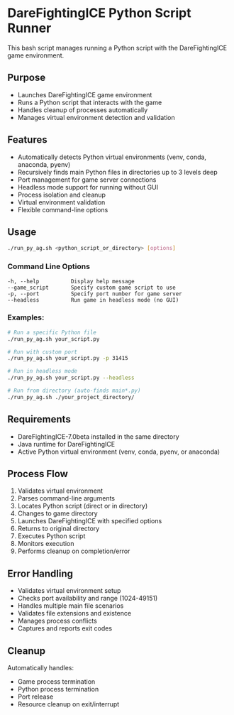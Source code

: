 # DareFightingICE Python Script Runner

This bash script manages running a Python script with the DareFightingICE game environment.

## Purpose
- Launches DareFightingICE game environment
- Runs a Python script that interacts with the game
- Handles cleanup of processes automatically
- Manages virtual environment detection and validation

## Features
- Automatically detects Python virtual environments (venv, conda, anaconda, pyenv)
- Recursively finds main Python files in directories up to 3 levels deep
- Port management for game server connections
- Headless mode support for running without GUI
- Process isolation and cleanup
- Virtual environment validation
- Flexible command-line options

## Usage

```bash
./run_py_ag.sh <python_script_or_directory> [options]
```

### Command Line Options
```
-h, --help          Display help message
--game_script       Specify custom game script to use
-p, --port          Specify port number for game server
--headless          Run game in headless mode (no GUI)
```

### Examples:
```bash
# Run a specific Python file
./run_py_ag.sh your_script.py

# Run with custom port
./run_py_ag.sh your_script.py -p 31415

# Run in headless mode
./run_py_ag.sh your_script.py --headless

# Run from directory (auto-finds main*.py)
./run_py_ag.sh ./your_project_directory/
```

## Requirements
- DareFightingICE-7.0beta installed in the same directory
- Java runtime for DareFightingICE
- Active Python virtual environment (venv, conda, pyenv, or anaconda)

## Process Flow
1. Validates virtual environment
2. Parses command-line arguments
3. Locates Python script (direct or in directory)
4. Changes to game directory
5. Launches DareFightingICE with specified options
6. Returns to original directory
7. Executes Python script
8. Monitors execution
9. Performs cleanup on completion/error

## Error Handling
- Validates virtual environment setup
- Checks port availability and range (1024-49151)
- Handles multiple main file scenarios
- Validates file extensions and existence
- Manages process conflicts
- Captures and reports exit codes

## Cleanup
Automatically handles:
- Game process termination
- Python process termination
- Port release
- Resource cleanup on exit/interrupt